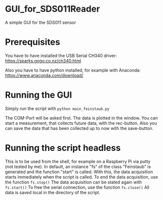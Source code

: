 # GUI_for_SDS011Reader
A simple GUI for the SDS011 sensor

# Prerequisites
You have to have installed the USB Serial CH340 driver: https://sparks.gogo.co.nz/ch340.html

Also you have to have python installed, for example with Anaconda: https://www.anaconda.com/download/

# Running the GUI
Simply run the script with
`python main_feinstaub.py`

The COM-Port will be asked first. The data is plotted in the window. You can start a measurement, that collects future data, with the rec-button. Also you can save the data that has been collected up to now with the save-button.

# Running the script headless
This is to be used from the shell, for example on a Raspberry Pi via putty (not tested by me). In default, an instance "fs" of the class "Feinstaub" is generated and the function "start" is called. With this, the data acquisition starts immediately when the script is called. To end the data acquisition, use the function 
`fs.stop()`
The data acquisition can be stated again with 
`fs.start()`
To free the serial connection, use the function
`fs.close()`
All data is saved local in the directory of the script.
